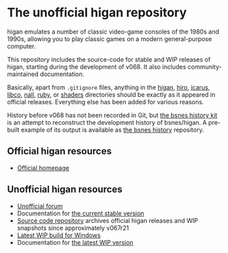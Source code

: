 The unofficial higan repository
===============================

higan emulates a number of classic video-game consoles of the 1980s and 1990s,
allowing you to play classic games on a modern general-purpose computer.

This repository includes
the source-code for
stable and WIP releases of higan,
starting during the development of v068.
It also includes community-maintained documentation.

Basically,
apart from `.gitignore` files,
anything in the
[higan](higan/),
[hiro](hiro/),
[icarus](icarus/),
[libco](libco/),
[nall](nall/),
[ruby](ruby/),
or [shaders](shaders/)
directories should be exactly as it appeared in official releases.
Everything else has been added for various reasons.

History before v068 has not been recorded in Git, but [the bsnes history
kit][kit] is an attempt to reconstruct the development history of bsnes/higan.
A pre-built example of its output is available as [the bsnes history][history]
repository.

[kit]: https://gitlab.com/higan/bsnes-history-kit
[history]: https://gitlab.com/higan/bsnes-history

Official higan resources
------------------------

  - [Official homepage](https://byuu.org/emulation/higan/)

Unofficial higan resources
--------------------------

  - [Unofficial forum](https://helmet.kafuka.org/bboard/)
  - Documentation for
    [the current stable version][stadocs]
  - [Source code repository](https://gitlab.com/higan/higan/)
    archives official higan releases
    and WIP snapshots
    since approximately v067r21
  - [Latest WIP build for Windows][wipwin]
  - Documentation for
    [the latest WIP version][wipdocs]


[wipwin]: https://gitlab.com/higan/higan/-/jobs/artifacts/master/download?job=higan-windows-x86_64-binaries
[stadocs]: https://higan.readthedocs.io/
[wipdocs]: https://higan.readthedocs.io/en/latest/
